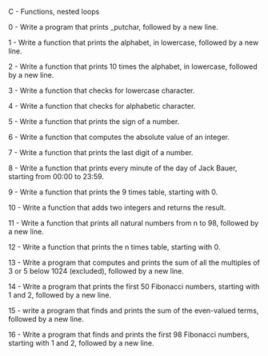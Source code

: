C - Functions, nested loops

0 - Write a program that prints _putchar, followed by a new line.

1 - Write a function that prints the alphabet, in lowercase, followed by a new line.

2 - Write a function that prints 10 times the alphabet, in lowercase, followed by a new line.

3 - Write a function that checks for lowercase character.

4 - Write a function that checks for alphabetic character.

5 - Write a function that prints the sign of a number.

6 - Write a function that computes the absolute value of an integer.

7 - Write a function that prints the last digit of a number.

8 - Write a function that prints every minute of the day of Jack Bauer, starting from 00:00 to 23:59.

9 - Write a function that prints the 9 times table, starting with 0.

10 - Write a function that adds two integers and returns the result.

11 - Write a function that prints all natural numbers from n to 98, followed by a new line.

12 - Write a function that prints the n times table, starting with 0.

13 - Write a program that computes and prints the sum of all the multiples of 3 or 5 below 1024 (excluded), followed by a new line.

14 - Write a program that prints the first 50 Fibonacci numbers, starting with 1 and 2, followed by a new line.

15 - write a program that finds and prints the sum of the even-valued terms, followed by a new line.

16 - Write a program that finds and prints the first 98 Fibonacci numbers, starting with 1 and 2, followed by a new line.
